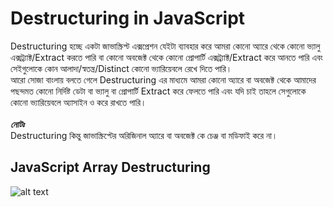 # Destructuring in JavaScript

Destructuring হচ্ছে একটা জাভাস্ক্রিপ্ট এক্সপ্রেশন যেইটা ব্যাবহার  করে আমরা কোনো অ্যারে থেকে কোনো ভ্যালু এক্সট্র্যাক্ট/Extract করতে পারি বা কোনো অবজেক্ট থেকে কোনো প্রোপার্টি এক্সট্র্যাক্ট/Extract করে আনতে পারি এবং সেইগুলোকে কোন আলাদা/স্বতন্ত্র/Distinct কোনো ভ্যারিয়েবলে রেখে দিতে পারি। 
<br>
আরো সোজা বাংলায় বলতে গেলে Destructuring এর মাধ্যমে আমরা কোনো অ্যারে বা অবজেক্ট থেকে আমাদের পছন্দমত কোনো নির্দিষ্ট ডেটা বা ভ্যালু বা প্রোপার্টি Extract করে ফেলতে পারি এবং যদি চাই তাহলে সেগুলোকে কোনো ভ্যারিয়েবলে অ্যাসাইন ও করে রাখতে পারি। 
<br>
<br>
**_নোটঃ_** <br>
Destructuring কিন্তু জাভাস্ক্রিপ্টের অরিজিনাল অ্যারে বা অবজেক্ট কে চেঞ্জ বা মডিফাই করে না।

## JavaScript Array Destructuring
![alt text](<Blue Modern Artificial Intelligence YouTube Thumbnail.png>)
